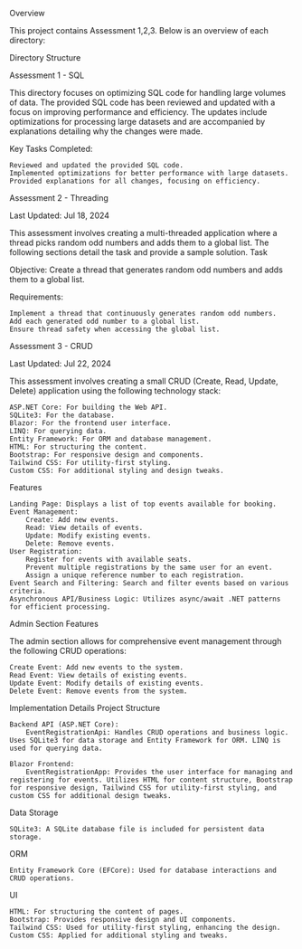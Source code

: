 Overview

This project contains Assessment 1,2,3. Below is an overview of each directory:

Directory Structure

Assessment 1 - SQL

This directory focuses on optimizing SQL code for handling large volumes of data. The provided SQL code has been reviewed and updated with a focus on improving performance and efficiency. The updates include optimizations for processing large datasets and are accompanied by explanations detailing why the changes were made.

Key Tasks Completed:

    Reviewed and updated the provided SQL code.
    Implemented optimizations for better performance with large datasets.
    Provided explanations for all changes, focusing on efficiency.

Assessment 2 - Threading

Last Updated: Jul 18, 2024

This assessment involves creating a multi-threaded application where a thread picks random odd numbers and adds them to a global list. The following sections detail the task and provide a sample solution.
Task

Objective: Create a thread that generates random odd numbers and adds them to a global list.

Requirements:

    Implement a thread that continuously generates random odd numbers.
    Add each generated odd number to a global list.
    Ensure thread safety when accessing the global list.


Assessment 3 - CRUD

Last Updated: Jul 22, 2024

This assessment involves creating a small CRUD (Create, Read, Update, Delete) application using the following technology stack:

    ASP.NET Core: For building the Web API.
    SQLite3: For the database.
    Blazor: For the frontend user interface.
    LINQ: For querying data.
    Entity Framework: For ORM and database management.
    HTML: For structuring the content.
    Bootstrap: For responsive design and components.
    Tailwind CSS: For utility-first styling.
    Custom CSS: For additional styling and design tweaks.

Features

    Landing Page: Displays a list of top events available for booking.
    Event Management:
        Create: Add new events.
        Read: View details of events.
        Update: Modify existing events.
        Delete: Remove events.
    User Registration:
        Register for events with available seats.
        Prevent multiple registrations by the same user for an event.
        Assign a unique reference number to each registration.
    Event Search and Filtering: Search and filter events based on various criteria.
    Asynchronous API/Business Logic: Utilizes async/await .NET patterns for efficient processing.

Admin Section Features

The admin section allows for comprehensive event management through the following CRUD operations:

    Create Event: Add new events to the system.
    Read Event: View details of existing events.
    Update Event: Modify details of existing events.
    Delete Event: Remove events from the system.

Implementation Details
Project Structure

    Backend API (ASP.NET Core):
        EventRegistrationApi: Handles CRUD operations and business logic. Uses SQLite3 for data storage and Entity Framework for ORM. LINQ is used for querying data.

    Blazor Frontend:
        EventRegistrationApp: Provides the user interface for managing and registering for events. Utilizes HTML for content structure, Bootstrap for responsive design, Tailwind CSS for utility-first styling, and custom CSS for additional design tweaks.

Data Storage

    SQLite3: A SQLite database file is included for persistent data storage.

ORM

    Entity Framework Core (EFCore): Used for database interactions and CRUD operations.

UI

    HTML: For structuring the content of pages.
    Bootstrap: Provides responsive design and UI components.
    Tailwind CSS: Used for utility-first styling, enhancing the design.
    Custom CSS: Applied for additional styling and tweaks.
